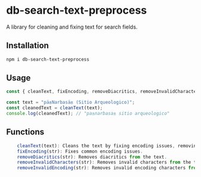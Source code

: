 # db-search-text-preprocess

A library for cleaning and fixing text for search fields.

## Installation

```bash
npm i db-search-text-preprocess
```

## Usage

```javascript
const { cleanText, fixEncoding, removeDiacritics, removeInvalidCharacters, removeInvalidEncoding } = require('db-search-text-preprocess');

const text = "pä±Narbasä± (Sitio Arqueologico)";
const cleanedText = cleanText(text);
console.log(cleanedText); // "pa±narbasa± sitio arqueologico"
```


## Functions

```javascript
    cleanText(text): Cleans the text by fixing encoding issues, removing diacritics, invalid characters, and duplicate spaces.
    fixEncoding(str): Fixes common encoding issues.
    removeDiacritics(str): Removes diacritics from the text.
    removeInvalidCharacters(str): Removes invalid characters from the text.
    removeInvalidEncoding(str): Removes invalid encoding characters from the text.
```    



